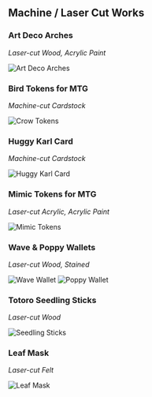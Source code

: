 ## Machine / Laser Cut Works

### Art Deco Arches
*Laser-cut Wood, Acrylic Paint*

![Art Deco Arches](/media/art/art-deco-arches.jpg)

### Bird Tokens for MTG
*Machine-cut Cardstock*

![Crow Tokens](/media/art/crow-tokens.jpg)

### Huggy Karl Card
*Machine-cut Cardstock*

![Huggy Karl Card](/media/art/huggy-karl-fog.jpg)

### Mimic Tokens for MTG
*Laser-cut Acrylic, Acrylic Paint*

![Mimic Tokens](/media/art/mimic-tokens.gif) 


### Wave & Poppy Wallets
*Laser-cut Wood, Stained* 

![Wave Wallet](/media/art/wave-wallet.jpg)
![Poppy Wallet](/media/art/poppy-wallet.jpg)

### Totoro Seedling Sticks
*Laser-cut Wood*

![Seedling Sticks](/media/art/seedling-sticks.jpg)

### Leaf Mask
*Laser-cut Felt*

![Leaf Mask](/media/art/leaf-mask.jpg)